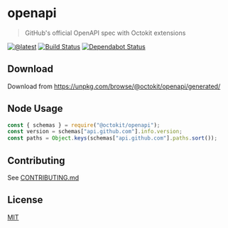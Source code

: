 # openapi

> GitHub's official OpenAPI spec with Octokit extensions

[![@latest](https://img.shields.io/npm/v/@octokit/openapi.svg)](https://www.npmjs.com/package/@octokit/openapi)
[![Build Status](https://github.com/octokit/openapi/workflows/Test/badge.svg)](https://github.com/octokit/openapi/actions?query=workflow%3ATest+branch%3Amain)
[![Dependabot Status](https://api.dependabot.com/badges/status?host=github&repo=octokit/openapi)](https://dependabot.com/)

## Download

Download from https://unpkg.com/browse/@octokit/openapi/generated/

## Node Usage

```js
const { schemas } = require("@octokit/openapi");
const version = schemas["api.github.com"].info.version;
const paths = Object.keys(schemas["api.github.com"].paths.sort());
```

## Contributing

See [CONTRIBUTING.md](CONTRIBUTING.md)

## License

[MIT](LICENSE)
